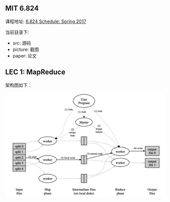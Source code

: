 ## MIT 6.824

课程地址: [6.824 Schedule: Spring 2017](https://pdos.csail.mit.edu/6.824/schedule.html)

当前目录下:

- src: 源码
- picture: 截图
- paper: 论文

## LEC 1: MapReduce

架构图如下：

![mapreduce](picture/mapreduce-architecture.jpg)
